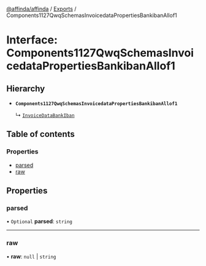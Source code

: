 [@affinda/affinda](../README.md) / [Exports](../modules.md) / Components1127QwqSchemasInvoicedataPropertiesBankibanAllof1

# Interface: Components1127QwqSchemasInvoicedataPropertiesBankibanAllof1

## Hierarchy

- **`Components1127QwqSchemasInvoicedataPropertiesBankibanAllof1`**

  ↳ [`InvoiceDataBankIban`](InvoiceDataBankIban.md)

## Table of contents

### Properties

- [parsed](Components1127QwqSchemasInvoicedataPropertiesBankibanAllof1.md#parsed)
- [raw](Components1127QwqSchemasInvoicedataPropertiesBankibanAllof1.md#raw)

## Properties

### parsed

• `Optional` **parsed**: `string`

___

### raw

• **raw**: ``null`` \| `string`
